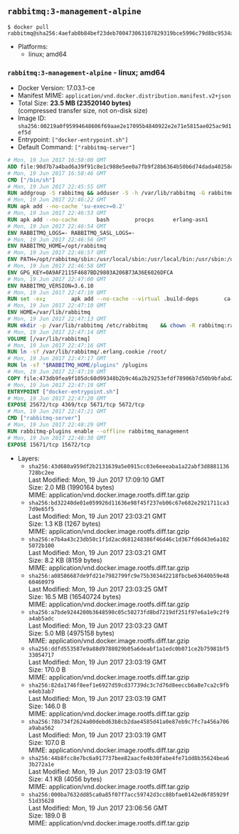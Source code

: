 ## `rabbitmq:3-management-alpine`

```console
$ docker pull rabbitmq@sha256:4aefab0b84bef23deb700473063107829319bce5996c79d8bc9534aada7e57ee
```

-	Platforms:
	-	linux; amd64

### `rabbitmq:3-management-alpine` - linux; amd64

-	Docker Version: 17.03.1-ce
-	Manifest MIME: `application/vnd.docker.distribution.manifest.v2+json`
-	Total Size: **23.5 MB (23520140 bytes)**  
	(compressed transfer size, not on-disk size)
-	Image ID: `sha256:00219a0f95994648606f69aae2e17095b4840922e2e71e5815ae025ac9d1ef5d`
-	Entrypoint: `["docker-entrypoint.sh"]`
-	Default Command: `["rabbitmq-server"]`

```dockerfile
# Mon, 19 Jun 2017 16:58:00 GMT
ADD file:90d7b7a4bad6a39f91c8e1c988e5ee0a7fb9f28b6364b50b6d74dada40258cca in / 
# Mon, 19 Jun 2017 16:58:46 GMT
CMD ["/bin/sh"]
# Mon, 19 Jun 2017 22:45:55 GMT
RUN addgroup -S rabbitmq && adduser -S -h /var/lib/rabbitmq -G rabbitmq rabbitmq
# Mon, 19 Jun 2017 22:46:22 GMT
RUN apk add --no-cache 'su-exec>=0.2'
# Mon, 19 Jun 2017 22:46:53 GMT
RUN apk add --no-cache 		bash 		procps 		erlang-asn1 		erlang-hipe 		erlang-crypto 		erlang-eldap 		erlang-inets 		erlang-mnesia 		erlang 		erlang-os-mon 		erlang-public-key 		erlang-sasl 		erlang-ssl 		erlang-syntax-tools 		erlang-xmerl
# Mon, 19 Jun 2017 22:46:54 GMT
ENV RABBITMQ_LOGS=- RABBITMQ_SASL_LOGS=-
# Mon, 19 Jun 2017 22:46:56 GMT
ENV RABBITMQ_HOME=/opt/rabbitmq
# Mon, 19 Jun 2017 22:46:57 GMT
ENV PATH=/opt/rabbitmq/sbin:/usr/local/sbin:/usr/local/bin:/usr/sbin:/usr/bin:/sbin:/bin
# Mon, 19 Jun 2017 22:46:58 GMT
ENV GPG_KEY=0A9AF2115F4687BD29803A206B73A36E6026DFCA
# Mon, 19 Jun 2017 22:47:00 GMT
ENV RABBITMQ_VERSION=3.6.10
# Mon, 19 Jun 2017 22:47:10 GMT
RUN set -ex; 		apk add --no-cache --virtual .build-deps 		ca-certificates 		gnupg 		libressl 		tar 		xz 	; 		wget -O rabbitmq-server.tar.xz "https://www.rabbitmq.com/releases/rabbitmq-server/v${RABBITMQ_VERSION}/rabbitmq-server-generic-unix-${RABBITMQ_VERSION}.tar.xz"; 	wget -O rabbitmq-server.tar.xz.asc "https://www.rabbitmq.com/releases/rabbitmq-server/v${RABBITMQ_VERSION}/rabbitmq-server-generic-unix-${RABBITMQ_VERSION}.tar.xz.asc"; 		export GNUPGHOME="$(mktemp -d)"; 	gpg --keyserver ha.pool.sks-keyservers.net --recv-keys "$GPG_KEY"; 	gpg --batch --verify rabbitmq-server.tar.xz.asc rabbitmq-server.tar.xz; 	rm -rf "$GNUPGHOME" rabbitmq-server.tar.xz.asc; 		mkdir -p "$RABBITMQ_HOME"; 	tar 		--extract 		--verbose 		--file rabbitmq-server.tar.xz 		--directory "$RABBITMQ_HOME" 		--strip-components 1 	; 	rm rabbitmq-server.tar.xz; 		grep -qE '^SYS_PREFIX=\$\{RABBITMQ_HOME\}$' "$RABBITMQ_HOME/sbin/rabbitmq-defaults"; 	sed -ri 's!^(SYS_PREFIX=).*$!\1!g' "$RABBITMQ_HOME/sbin/rabbitmq-defaults"; 	grep -qE '^SYS_PREFIX=$' "$RABBITMQ_HOME/sbin/rabbitmq-defaults"; 		apk del .build-deps
# Mon, 19 Jun 2017 22:47:10 GMT
ENV HOME=/var/lib/rabbitmq
# Mon, 19 Jun 2017 22:47:13 GMT
RUN mkdir -p /var/lib/rabbitmq /etc/rabbitmq 	&& chown -R rabbitmq:rabbitmq /var/lib/rabbitmq /etc/rabbitmq 	&& chmod -R 777 /var/lib/rabbitmq /etc/rabbitmq
# Mon, 19 Jun 2017 22:47:14 GMT
VOLUME [/var/lib/rabbitmq]
# Mon, 19 Jun 2017 22:47:16 GMT
RUN ln -sf /var/lib/rabbitmq/.erlang.cookie /root/
# Mon, 19 Jun 2017 22:47:17 GMT
RUN ln -sf "$RABBITMQ_HOME/plugins" /plugins
# Mon, 19 Jun 2017 22:47:19 GMT
COPY file:473db9fea9f105dc60d99348b2b9c46a2b29253efdf78906b7d50b9bfabd2a92 in /usr/local/bin/ 
# Mon, 19 Jun 2017 22:47:19 GMT
ENTRYPOINT ["docker-entrypoint.sh"]
# Mon, 19 Jun 2017 22:47:20 GMT
EXPOSE 25672/tcp 4369/tcp 5671/tcp 5672/tcp
# Mon, 19 Jun 2017 22:47:21 GMT
CMD ["rabbitmq-server"]
# Mon, 19 Jun 2017 22:48:29 GMT
RUN rabbitmq-plugins enable --offline rabbitmq_management
# Mon, 19 Jun 2017 22:48:30 GMT
EXPOSE 15671/tcp 15672/tcp
```

-	Layers:
	-	`sha256:43d680a959df2b2131639a5e0915cc03e6eeeaba1a22abf3d8881136728bc2ee`  
		Last Modified: Mon, 19 Jun 2017 17:09:10 GMT  
		Size: 2.0 MB (1990164 bytes)  
		MIME: application/vnd.docker.image.rootfs.diff.tar.gzip
	-	`sha256:bd32240de01e059926d11636e98f45f237eb06c67e682e2921711ca37d9e65f5`  
		Last Modified: Mon, 19 Jun 2017 23:03:21 GMT  
		Size: 1.3 KB (1267 bytes)  
		MIME: application/vnd.docker.image.rootfs.diff.tar.gzip
	-	`sha256:e7b4a43c23db50c1f1d2acd681248386f46d46c1d367fd6d43e6a1025072b100`  
		Last Modified: Mon, 19 Jun 2017 23:03:21 GMT  
		Size: 8.2 KB (8159 bytes)  
		MIME: application/vnd.docker.image.rootfs.diff.tar.gzip
	-	`sha256:a08586687de9fd21e7982799fc9e75b3034d2218fbcbe63640b59e4860460979`  
		Last Modified: Mon, 19 Jun 2017 23:03:25 GMT  
		Size: 16.5 MB (16540724 bytes)  
		MIME: application/vnd.docker.image.rootfs.diff.tar.gzip
	-	`sha256:a7bde9244200b3648590c05c50273fd8bd7219df251f97e6a1e9c2f9a4ab5adc`  
		Last Modified: Mon, 19 Jun 2017 23:03:23 GMT  
		Size: 5.0 MB (4975158 bytes)  
		MIME: application/vnd.docker.image.rootfs.diff.tar.gzip
	-	`sha256:ddfd553587e9a88d9788029b05a6deabf1a1edc0b071ce2b75981bf533054717`  
		Last Modified: Mon, 19 Jun 2017 23:03:19 GMT  
		Size: 170.0 B  
		MIME: application/vnd.docker.image.rootfs.diff.tar.gzip
	-	`sha256:82da1746f8eef1e6927d59cd37739dc3c7d76d8eeccb6a8e7ca2c9fbe4eb3ab7`  
		Last Modified: Mon, 19 Jun 2017 23:03:19 GMT  
		Size: 146.0 B  
		MIME: application/vnd.docker.image.rootfs.diff.tar.gzip
	-	`sha256:78b734f2624a00debd63b8cb2dae4585d41a0e87eb9c7fc7a456a706a9aba562`  
		Last Modified: Mon, 19 Jun 2017 23:03:19 GMT  
		Size: 107.0 B  
		MIME: application/vnd.docker.image.rootfs.diff.tar.gzip
	-	`sha256:44b8fcc8e7bc6a917737bee82aacfe4b30fabe4fe71dd8b35624bea63b272a1e`  
		Last Modified: Mon, 19 Jun 2017 23:03:19 GMT  
		Size: 4.1 KB (4056 bytes)  
		MIME: application/vnd.docker.image.rootfs.diff.tar.gzip
	-	`sha256:000ba7632dd85ca0a85f07f7acc59742d3cc88bfae0142ed6f85929f51d35628`  
		Last Modified: Mon, 19 Jun 2017 23:06:56 GMT  
		Size: 189.0 B  
		MIME: application/vnd.docker.image.rootfs.diff.tar.gzip
